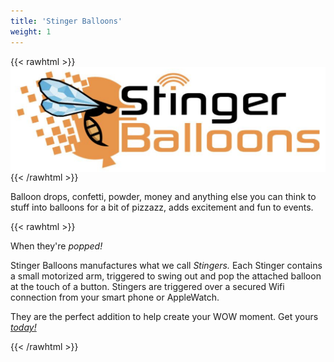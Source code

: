 ```yaml
---
title: 'Stinger Balloons'
weight: 1
---
```

{{< rawhtml >}}
<img src="images/logo.png" align=center class="responsive">
{{< /rawhtml >}}

Balloon drops, confetti, powder, money and anything else you can think to stuff into balloons for a bit of pizzazz, adds excitement and fun to events.

{{< rawhtml >}}
  <p class="speshal-fancy-custom">
    When they're <em>popped!</em>
  </p>
  <p>
    Stinger Balloons manufactures what we call <em>Stingers.</em> Each Stinger contains a small motorized arm, triggered to swing out and pop the attached balloon at the touch of a button. Stingers are triggered over a secured Wifi connection from your smart phone or AppleWatch.
  </p>
  <p>
    They are the perfect addition to help create your WOW moment. Get yours <em><a href="#contact">today!</a></em>
  </p>
{{< /rawhtml >}}
